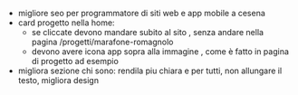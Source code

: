 - migliore seo per programmatore di siti web e app mobile a cesena
- card progetto nella home:
  - se cliccate devono mandare subito al sito , senza andare nella pagina /progetti/marafone-romagnolo
  - devono avere icona app sopra alla immagine , come è fatto in pagina di progetto ad esempio
- migliora sezione chi sono: rendila piu chiara e per tutti, non allungare il testo, migliora design
